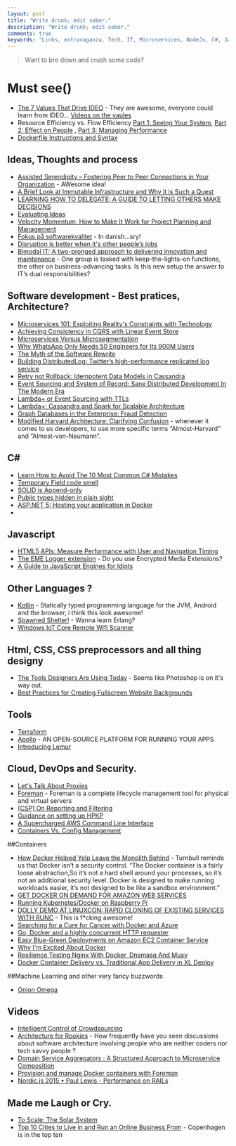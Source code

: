 ```yaml
---
layout: post
title: "Write drunk; edit sober."
description: "Write drunk; edit sober."
comments: true
keywords: "Links, extravaganza, Tech, IT, Microservices, NodeJs, C#, Javascript, Solution architecture"
---
```

> Want to bro down and crush some code?

# Must see()
 * [The 7 Values That Drive IDEO](http://designthinking.ideo.com/?p=1282) - They are awesome, everyone could learn from IDEO... [Videos on the vaules](https://vimeopro.com/ideo/value-videos) 
 * Resource Efficiency vs. Flow Efficiency  [Part 1: Seeing Your System](http://www.jrothman.com/mpd/agile/2015/09/resource-efficiency-vs-flow-efficiency-part-1-seeing-your-system/?), [Part 2: Effect on People](http://www.jrothman.com/mpd/agile/2015/09/resource-efficiency-vs-flow-efficiency-part-2-effect-on-people/) , [Part 3: Managing Performance](http://www.jrothman.com/mpd/agile/2015/09/resource-efficiency-vs-flow-efficiency-part-3-managing-performance/)
 * [Dockerfile Instructions and Syntax](https://deis.com/blog/2015/dockerfile-instructions-syntax)

## Ideas, Thoughts and process 
 * [Assisted Serendipity – Fostering Peer to Peer Connections in Your Organization](https://codeascraft.com/2015/09/15/assisted-serendipity/) - AWesome idea!
 * [A Brief Look at Immutable Infrastructure and Why it is Such a Quest](http://thenewstack.io/a-brief-look-at-immutable-infrastructure-and-why-it-is-such-a-quest/)
 * [LEARNING HOW TO DELEGATE: A GUIDE TO LETTING OTHERS MAKE DECISIONS](http://www.fastcompany.com/3051287/lessons-learned/delegate-or-die-how-to-step-back-and-let-others-make-decisions)
 * [Evaluating Ideas](http://alistapart.com/blog/post/evaluating-ideas)
 * [Velocity Momentum: How to Make It Work for Project Planning and Management](https://dzone.com/articles/velocity-momentum-how-to-make-it-work-for-project-2)
 * [Fokus på softwarekvalitet](http://qed.dk/helena-meyer/2015/09/21/fokus-paa-softwarekvalitet/) - In danish...sry!
 * [Disruption is better when it's other people’s jobs](https://signalvnoise.com/posts/3944-disruption-is-better-when-its-other-peoples-jobs)
 * [Bimodal IT: A two-pronged approach to delivering innovation and maintenance](http://www.cio.com/article/2984916/leadership-management/bimodal-it-a-two-pronged-approach-to-delivering-innovation-and-maintenance.html#tk.rss_itstrategy) - One group is tasked with keep-the-lights-on functions, the other on business-advancing tasks. Is this new setup the answer to IT’s dual responsibilities?

## Software development - Best pratices, Architecture?
 * [Microservices 101: Exploiting Reality's Constraints with Technology](http://www.typesafe.com/blog/microservices-101-exploiting-realitys-constraints-with-technology)
 * [Achieving Consistency in CQRS with Linear Event Store](http://www.javacodegeeks.com/2015/09/achieving-consistency-in-cqrs-with-linear-event-store.html)
 * [Microservices Versus Microsegmentation](https://dzone.com/articles/microservices-versus-microsegmentation)
 * [Why WhatsApp Only Needs 50 Engineers for Its 900M Users](http://www.wired.com/2015/09/whatsapp-serves-900-million-users-50-engineers/)
 * [The Myth of the Software Rewrite](http://blog.ndepend.com/the-myth-of-the-software-rewrite/)
 * [Building DistributedLog: Twitter’s high-performance replicated log service](https://blog.twitter.com/2015/building-distributedlog-twitter-s-high-performance-replicated-log-service)
 *  [Retry not Rollback: Idempotent Data Models in Cassandra](https://lostechies.com/ryansvihla/2015/09/17/retry-not-rollback-idempotent-data-models-in-cassandra/)
 * [Event Sourcing and System of Record: Sane Distributed Development In The Modern Era](https://lostechies.com/ryansvihla/2015/09/17/event-sourcing-and-system-of-record-sane-distributed-development-in-the-modern-era-2/)
 * [Lambda+ or Event Sourcing with TTLs](https://lostechies.com/ryansvihla/2015/09/17/lambda-or-event-sourcing-with-ttls/)
 * [Lambda+: Cassandra and Spark for Scalable Architecture](https://lostechies.com/ryansvihla/2015/09/17/lambda-cassandra-and-spark-for-scalable-architecture/)
 * [Graph Databases in the Enterprise: Fraud Detection](http://neo4j.com/blog/enterprise-fraud-detection/)
 * [Modified Harvard Architecture: Clarifying Confusion](http://ithare.com/modified-harvard-architecture-clarifying-confusion/) -  whenever it comes to us developers, to use more specific terms “Almost-Harvard” and “Almost-von-Neumann”.

## **C#**
 * [Learn How to Avoid The 10 Most Common C# Mistakes](http://www.toptal.com/c-sharp/top-10-mistakes-that-c-sharp-programmers-make)
 * [Temporary Field code smell](http://blog.ploeh.dk/2015/09/18/temporary-field-code-smell/)
 * [SOLID is Append-only](http://blog.ploeh.dk/2012/01/03/SOLIDisAppend-only/)
 * [Public types hidden in plain sight](http://blog.ploeh.dk/2015/09/21/public-types-hidden-in-plain-sight/)
 * [ASP.NET 5: Hosting your application in Docker](http://blog.2mas.xyz/asp-net-5-hosting-your-application-in-docker/)
 * 

## Javascript
 * [HTML5 APIs: Measure Performance with User and Navigation Timing](http://www.noupe.com/design/using-html5-apis-measure-performance-with-user-and-navigation-timing-87346.html?)
 * [The EME Logger extension](https://developers.google.com/web/updates/2015/09/eme-logger) - Do you use Encrypted Media Extensions?
 * [A Guide to JavaScript Engines for Idiots](http://developer.telerik.com/featured/a-guide-to-javascript-engines-for-idiots/?)

## Other Languages ?
 * [Kotlin](http://kotlinlang.org/) - Statically typed programming language for the JVM, Android and the browser, i think this look awesome!
 * [Spawned Shelter!](http://spawnedshelter.com/) - Wanna learn Erlang?
 * [Windows IoT Core Remote Wifi Scanner](http://blog.falafel.com/windows-iot-core-remote-wifi-scanner/)


## Html, CSS, CSS preprocessors and all thing designy
 * [The Tools Designers Are Using Today](http://tools.subtraction.com/) - Seems like Photoshop is on it's way out.
 * [Best Practices for Creating Fullscreen Website Backgrounds](http://webdesignledger.com/fullscreen-website-backgrounds?)


## Tools
 * [Terraform](https://www.terraform.io/)
 * [Apollo](http://capgemini.github.io/devops/apollo/) - AN OPEN-SOURCE PLATFORM FOR RUNNING YOUR APPS
 * [Introducing Lemur](http://techblog.netflix.com/2015/09/introducing-lemur.html)

## Cloud, DevOps and Security. 
 * [Let's Talk About Proxies](https://engineering.opendns.com/2015/09/18/lets-talk-about-proxies/)
 * [Foreman](http://theforeman.org/) - Foreman is a complete lifecycle management tool for physical and virtual servers
 * [[CSP] On Reporting and Filtering](https://blogs.dropbox.com/tech/2015/09/on-csp-reporting-and-filtering/)
 * [Guidance on setting up HPKP](https://scotthelme.co.uk/guidance-on-setting-up-hpkp)
 * [A Supercharged AWS Command Line Interface](https://github.com/donnemartin/saws)
 * [Containers Vs. Config Management](https://blog.containership.io/containers-vs-config-management-e64cbb744a94)

##Containers
 * [How Docker Helped Yelp Leave the Monolith Behind](http://thenewstack.io/docker-helped-yelp-leave-monolith-behind/) - Turnbull reminds us that Docker isn’t a security control. “The Docker container is a fairly loose abstraction,So it’s not a hard shell around your processes, so it’s not an additional security level. Docker is designed to make running workloads easier, it’s not designed to be like a sandbox environment.”
 * [GET DOCKER ON DEMAND FOR AMAZON WEB SERVICES](https://blog.docker.com/2015/09/docker-on-demand-aws/)
 * [Running Kubernetes/Docker on Raspberry Pi](https://dzone.com/articles/running-kubernetesdocker-on-raspberry-pi)
 * [DOLLY DEMO AT LINUXCON: RAPID CLONING OF EXISTING SERVICES WITH RUNC](https://blog.docker.com/2015/09/dolly-demo-linuxcon-runc/) - This is f*cking awesome!
 * [Searching for a Cure for Cancer with Docker and Azure](http://rgardler.github.io/2015/09/13/searcing_for_a_cure_for__cancer_with_docker_and_azure/?)
 * [Go, Docker and a highly concurrent HTTP requester](http://www.integralist.co.uk/posts/go-requester.html?)
 * [Easy Blue-Green Deployments on Amazon EC2 Container Service](http://blog.codeship.com/easy-blue-green-deployments-on-amazon-ec2-container-service/)
 * [Why I'm Excited About Docker](https://deis.com/blog/2015/why-excited-about-docker?)
 * [Resilience Testing Nginx With Docker, Dnsmasq And Muxy](http://www.onegeek.com.au/articles/resilience-testing-nginx-with-docker-dnsmasq-and-muxy)
 * [Docker Container Delivery vs. Traditional App Delivery in XL Deploy](http://blog.xebialabs.com/2015/09/16/docker-container-delivery-vs-traditional-app-delivery-in-xl-deploy/?)

##Machine Learning and other very fancy buzzwords
 * [Onion Omega](https://onion.io/)

## Videos
 * [Intelligent Control of Crowdsourcing](http://research.microsoft.com/apps/video/default.aspx?id=256029)
 * [Architecture for Rookies](https://skillsmatter.com/skillscasts/6685-architecture-for-rookies) - How frequently have you seen discussions about software architecture involving people who are neither coders nor tech savvy people ?
 * [Domain Service Aggregators : A Structured Approach to Microservice Composition](https://skillsmatter.com/skillscasts/6685-architecture-for-rookies)
 * [Provision and manage Docker containers with Foreman](https://www.youtube.com/watch?v=oqXa6duSVrw)
 * [Nordic.js 2015 • Paul Lewis - Performance on RAILs](https://www.youtube.com/watch?v=uJMA2n4RL6s&utm_source=webopsweekly&utm_medium=email)

## Made me Laugh or Cry. 
 * [To Scale: The Solar System](https://vimeo.com/139407849)
 * [Top 10 Cities to Live in and Run an Online Business From](http://ecommerce-platforms.com/ecommerce-resources/top-10-cities-to-live-in-and-run-an-online-business-from) - Copenhagen is in the top ten

